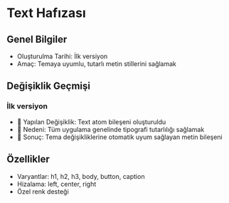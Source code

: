 # Text Hafızası

## Genel Bilgiler
- Oluşturulma Tarihi: İlk versiyon
- Amaç: Temaya uyumlu, tutarlı metin stillerini sağlamak

## Değişiklik Geçmişi
### İlk versiyon
- 🔄 Yapılan Değişiklik: Text atom bileşeni oluşturuldu
- 📝 Nedeni: Tüm uygulama genelinde tipografi tutarlılığı sağlamak
- 🎯 Sonuç: Tema değişikliklerine otomatik uyum sağlayan metin bileşeni

## Özellikler
- Varyantlar: h1, h2, h3, body, button, caption
- Hizalama: left, center, right
- Özel renk desteği 